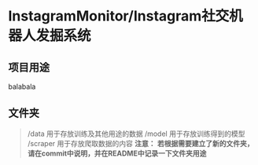 <!--
 * @Author: Qile Liang
 * @Date: 2021-04-15 18:40:40
 * @LastEditTime: 2021-04-15 18:47:05
 * @LastEditors: Qile Liang
 * @Description: 
 * @FilePath: \InstagrameMoniter\README.md
 * @Email: liangqile@outlook.com
-->

# InstagramMonitor/Instagram社交机器人发掘系统

## 项目用途
balabala

## 文件夹
> /data 用于存放训练及其他用途的数据
> /model 用于存放训练得到的模型
> /scraper 用于存放爬取数据的内容
**注意：**
**若根据需要建立了新的文件夹，请在commit中说明，并在README中记录一下文件夹用途**

